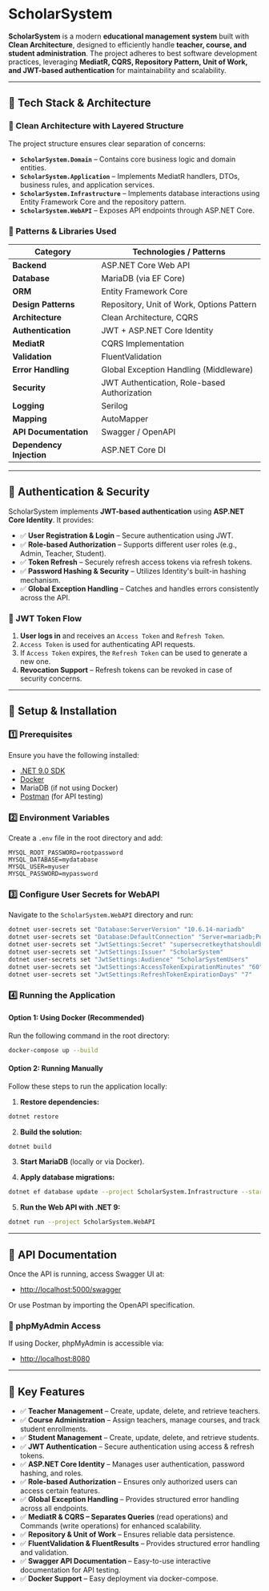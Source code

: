 # ScholarSystem

**ScholarSystem** is a modern **educational management system** built with **Clean Architecture**, designed to efficiently handle **teacher, course, and student administration**. The project adheres to best software development practices, leveraging **MediatR, CQRS, Repository Pattern, Unit of Work, and JWT-based authentication** for maintainability and scalability.

---

## 🚀 Tech Stack & Architecture

### 📌 Clean Architecture with Layered Structure

The project structure ensures clear separation of concerns:

- **`ScholarSystem.Domain`** – Contains core business logic and domain entities.
- **`ScholarSystem.Application`** – Implements MediatR handlers, DTOs, business rules, and application services.
- **`ScholarSystem.Infrastructure`** – Implements database interactions using Entity Framework Core and the repository pattern.
- **`ScholarSystem.WebAPI`** – Exposes API endpoints through ASP.NET Core.

### 📌 Patterns & Libraries Used

| Category                 | Technologies / Patterns                        |
|--------------------------|------------------------------------------------|
| **Backend**              | ASP.NET Core Web API                           |
| **Database**             | MariaDB (via EF Core)                          |
| **ORM**                  | Entity Framework Core                          |
| **Design Patterns**      | Repository, Unit of Work, Options Pattern      |
| **Architecture**         | Clean Architecture, CQRS                       |
| **Authentication**       | JWT + ASP.NET Core Identity                    |
| **MediatR**              | CQRS Implementation                            |
| **Validation**           | FluentValidation                               |
| **Error Handling**       | Global Exception Handling (Middleware)         |
| **Security**             | JWT Authentication, Role-based Authorization   |
| **Logging**              | Serilog                                        |
| **Mapping**              | AutoMapper                                     |
| **API Documentation**    | Swagger / OpenAPI                              |
| **Dependency Injection** | ASP.NET Core DI                                |

---

## 🔐 Authentication & Security

ScholarSystem implements **JWT-based authentication** using **ASP.NET Core Identity**. It provides:

- ✅ **User Registration & Login** – Secure authentication using JWT.
- ✅ **Role-based Authorization** – Supports different user roles (e.g., Admin, Teacher, Student).
- ✅ **Token Refresh** – Securely refresh access tokens via refresh tokens.
- ✅ **Password Hashing & Security** – Utilizes Identity's built-in hashing mechanism.
- ✅ **Global Exception Handling** – Catches and handles errors consistently across the API.

### 🔑 JWT Token Flow

1. **User logs in** and receives an `Access Token` and `Refresh Token`.
2. `Access Token` is used for authenticating API requests.
3. If `Access Token` expires, the `Refresh Token` can be used to generate a new one.
4. **Revocation Support** – Refresh tokens can be revoked in case of security concerns.

---

## 🔧 Setup & Installation

### 1️⃣ Prerequisites

Ensure you have the following installed:

- [.NET 9.0 SDK](https://dotnet.microsoft.com/download)
- [Docker](https://www.docker.com/get-started)
- MariaDB (if not using Docker)
- [Postman](https://www.postman.com/) (for API testing)

### 2️⃣ Environment Variables

Create a `.env` file in the root directory and add:

```env
MYSQL_ROOT_PASSWORD=rootpassword
MYSQL_DATABASE=mydatabase
MYSQL_USER=myuser
MYSQL_PASSWORD=mypassword
```

### 3️⃣ Configure User Secrets for WebAPI

Navigate to the `ScholarSystem.WebAPI` directory and run:

```sh
dotnet user-secrets set "Database:ServerVersion" "10.6.14-mariadb"
dotnet user-secrets set "Database:DefaultConnection" "Server=mariadb;Port=3306;Database=mydatabase;User=root;Password=rootpassword;Protocol=TCP;"
dotnet user-secrets set "JwtSettings:Secret" "supersecretkeythatshouldbeverylongandrandom"
dotnet user-secrets set "JwtSettings:Issuer" "ScholarSystem"
dotnet user-secrets set "JwtSettings:Audience" "ScholarSystemUsers"
dotnet user-secrets set "JwtSettings:AccessTokenExpirationMinutes" "60"
dotnet user-secrets set "JwtSettings:RefreshTokenExpirationDays" "7"
```

### 4️⃣ Running the Application

#### Option 1: Using Docker (Recommended)

Run the following command in the root directory:

```sh
docker-compose up --build
```

#### Option 2: Running Manually

Follow these steps to run the application locally:

1. **Restore dependencies:**

```sh
dotnet restore
```

2. **Build the solution:**

```sh
dotnet build
```

3. **Start MariaDB** (locally or via Docker).

4. **Apply database migrations:**

```sh
dotnet ef database update --project ScholarSystem.Infrastructure --startup-project ScholarSystem.WebAPI
```

5. **Run the Web API with .NET 9:**

```sh
dotnet run --project ScholarSystem.WebAPI
```

---

## 📌 API Documentation

Once the API is running, access Swagger UI at:

- [http://localhost:5000/swagger](http://localhost:5000/swagger)

Or use Postman by importing the OpenAPI specification.

### 📌 phpMyAdmin Access

If using Docker, phpMyAdmin is accessible via:

- [http://localhost:8080](http://localhost:8080)

---

## 🎯 Key Features

- ✅ **Teacher Management** – Create, update, delete, and retrieve teachers.
- ✅ **Course Administration** – Assign teachers, manage courses, and track student enrollments.
- ✅ **Student Management** – Create, update, delete, and retrieve students.
- ✅ **JWT Authentication** – Secure authentication using access & refresh tokens.
- ✅ **ASP.NET Core Identity** – Manages user authentication, password hashing, and roles.
- ✅ **Role-based Authorization** – Ensures only authorized users can access certain features.
- ✅ **Global Exception Handling** – Provides structured error handling across all endpoints.
- ✅ **MediatR & CQRS – Separates Queries** (read operations) and Commands (write operations) for enhanced scalability.
- ✅ **Repository & Unit of Work** – Ensures reliable data persistence.
- ✅ **FluentValidation & FluentResults** – Provides structured error handling and validation.
- ✅ **Swagger API Documentation** – Easy-to-use interactive documentation for API testing.
- ✅ **Docker Support** – Easy deployment via docker-compose.
